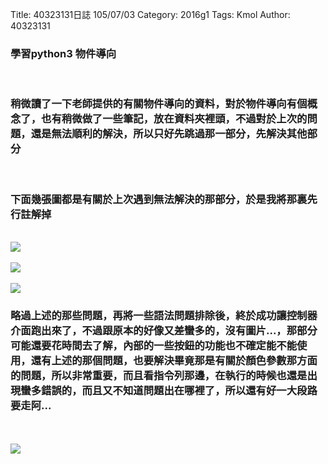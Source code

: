 Title: 40323131日誌 105/07/03
Category: 2016g1
Tags: Kmol
Author: 40323131


<!-- PELICAN_END_SUMMARY -->

<h3>學習python3 物件導向</h3>
</br>
<h3>稍微讀了一下老師提供的有關物件導向的資料，對於物件導向有個概念了，也有稍微做了一些筆記，放在資料夾裡頭，不過對於上次的問題，還是無法順利的解決，所以只好先跳過那一部分，先解決其他部分</h3>
</br>
<h3>下面幾張圖都是有關於上次遇到無法解決的那部分，於是我將那裏先行註解掉</h3>
</br>
<img src="http://i.imgur.com/tgsGvTv.png">
</br>
</br>
<img src="http://i.imgur.com/K6zpDXO.png">
</br>
</br>
<img src="http://i.imgur.com/wFkbnjQ.png">
</br>
<h3>略過上述的那些問題，再將一些語法問題排除後，終於成功讓控制器介面跑出來了，不過跟原本的好像又差蠻多的，沒有圖片...，那部分可能還要花時間去了解，內部的一些按鈕的功能也不確定能不能使用，還有上述的那個問題，也要解決畢竟那是有關於顏色參數那方面的問題，所以非常重要，而且看指令列那邊，在執行的時候也還是出現蠻多錯誤的，而且又不知道問題出在哪裡了，所以還有好一大段路要走阿...</h3>
</br>
</br>
<img src="http://i.imgur.com/j4TRMp2.png">
</br>